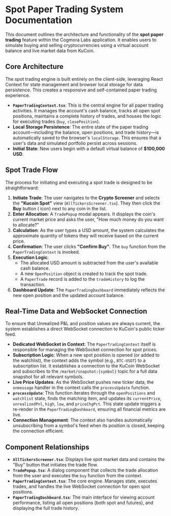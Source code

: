 # Spot Paper Trading System Documentation

This document outlines the architecture and functionality of the **spot paper trading** feature within the Cogmora Labs application. It enables users to simulate buying and selling cryptocurrencies using a virtual account balance and live market data from KuCoin.

## Core Architecture

The spot trading engine is built entirely on the client-side, leveraging React Context for state management and browser local storage for data persistence. This creates a responsive and self-contained paper trading experience.

- **`PaperTradingContext.tsx`**: This is the central engine for all paper trading activities. It manages the account's cash balance, tracks all open spot positions, maintains a complete history of trades, and houses the logic for executing trades (`buy`, `closePosition`).
- **Local Storage Persistence**: The entire state of the paper trading account—including the balance, open positions, and trade history—is automatically saved to the browser's `localStorage`. This ensures that a user's data and simulated portfolio persist across sessions.
- **Initial State**: New users begin with a default virtual balance of **$100,000 USD**.

## Spot Trade Flow

The process for initiating and executing a spot trade is designed to be straightforward:

1.  **Initiate Trade**: The user navigates to the **Crypto Screener** and selects the **"Kucoin Spot"** view (`AllTickersScreener.tsx`). They then click the **Buy** button (<ShoppingCart /> icon) next to any coin in the list.
2.  **Enter Allocation**: A `TradePopup` modal appears. It displays the coin's current market price and asks the user, "How much money do you want to allocate?"
3.  **Calculation**: As the user types a USD amount, the system calculates the approximate quantity of tokens they will receive based on the current price.
4.  **Confirmation**: The user clicks **"Confirm Buy"**. The `buy` function from the `PaperTradingContext` is invoked.
5.  **Execution Logic**:
    - The allocated USD amount is subtracted from the user's available cash balance.
    - A new `OpenPosition` object is created to track the spot trade.
    - A `PaperTrade` record is added to the `tradeHistory` to log the transaction.
6.  **Dashboard Update**: The `PaperTradingDashboard` immediately reflects the new open position and the updated account balance.

## Real-Time Data and WebSocket Connection

To ensure that Unrealized P&L and position values are always current, the system establishes a direct WebSocket connection to KuCoin's public ticker feed.

-   **Dedicated WebSocket in Context**: The `PaperTradingContext` itself is responsible for managing the WebSocket connection for spot prices.
-   **Subscription Logic**: When a new spot position is opened (or added to the watchlist), the context adds the symbol (e.g., `BTC-USDT`) to a subscription list. It establishes a connection to the KuCoin WebSocket and subscribes to the `/market/snapshot:{symbol}` topic for a full data snapshot for all relevant symbols.
-   **Live Price Updates**: As the WebSocket pushes new ticker data, the `onmessage` handler in the context calls the `processUpdate` function.
-   **`processUpdate`**: This function iterates through the `openPositions` and `watchlist` state, finds the matching item, and updates its `currentPrice`, `unrealizedPnl`, `high`, `low`, and `priceChgPct`. This state update triggers a re-render in the `PaperTradingDashboard`, ensuring all financial metrics are live.
-   **Connection Management**: The context also handles automatically unsubscribing from a symbol's feed when its position is closed, keeping the connection efficient.

## Component Relationships

-   **`AllTickersScreener.tsx`**: Displays live spot market data and contains the "Buy" button that initiates the trade flow.
-   **`TradePopup.tsx`**: A dialog component that collects the trade allocation from the user and executes the `buy` function from the context.
-   **`PaperTradingContext.tsx`**: The core engine. Manages state, executes trades, and handles the live WebSocket connection for open spot positions.
-   **`PaperTradingDashboard.tsx`**: The main interface for viewing account performance, listing all open positions (both spot and futures), and displaying the full trade history.
